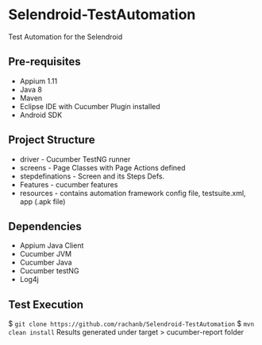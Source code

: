 # Selendroid-TestAutomation
Test Automation for the Selendroid

## Pre-requisites
* Appium 1.11
* Java 8
* Maven
* Eclipse IDE with Cucumber Plugin installed
* Android SDK

## Project Structure
* driver - Cucumber TestNG runner
* screens - Page Classes with Page Actions defined
* stepdefinations - Screen and its Steps Defs.
* Features - cucumber features
* resources - contains automation framework config file, testsuite.xml, app (.apk file)

## Dependencies
* Appium Java Client
* Cucumber JVM
* Cucumber Java
* Cucumber testNG
* Log4j

## Test Execution
$ `git clone https://github.com/rachanb/Selendroid-TestAutomation`
$ `mvn clean install`
Results generated under target > cucumber-report folder


